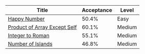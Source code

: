| Title                                                                                      | Acceptance   | Level   |
|--------------------------------------------------------------------------------------------|--------------|---------|
| [Happy Number](https://leetcode.com/problems/happy-number)                                 | 50.4%        | Easy    |
| [Product of Array Except Self](https://leetcode.com/problems/product-of-array-except-self) | 60.1%        | Medium  |
| [Integer to Roman](https://leetcode.com/problems/integer-to-roman)                         | 55.1%        | Medium  |
| [Number of Islands](https://leetcode.com/problems/number-of-islands)                       | 46.8%        | Medium  |